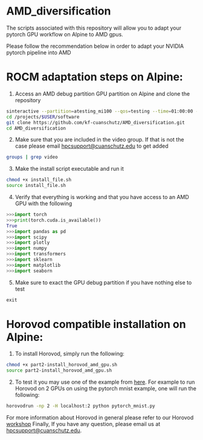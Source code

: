 # AMD_diversification
The scripts associated with this repository will allow you to adapt your pytorch GPU workflow on Alpine to AMD gpus.

Please follow the recommendation below in order to adapt your NVIDIA pytorch pipeline into AMD

ROCM adaptation steps on Alpine:
=========================================================

1) Access an AMD debug partition GPU partition on Alpine and clone the repository

```bash
sinteractive --partition=atesting_mi100 --qos=testing --time=01:00:00 --gres=gpu:1 --ntasks=6
cd /projects/$USER/software
git clone https://github.com/kf-cuanschutz/AMD_diversification.git
cd AMD_diversification
```

2) Make sure that you are included in  the video group. If that is not the case please email hpcsupport@cuanschutz.edu to get added

```bash
groups | grep video
```

3) Make the install script executable and run it

```bash
chmod +x install_file.sh
source install_file.sh
```

4) Verify that everything is working and that you have access to an AMD GPU with the following

```python
>>>import torch
>>>print(torch.cuda.is_available())
True
>>>import pandas as pd
>>>import scipy
>>>import plotly
>>>import numpy
>>>import transformers
>>>import sklearn
>>>import matplotlib
>>>import seaborn
```
5) Make sure to exact the GPU debug partition if you have nothing else to test
```python
exit
```

Horovod compatible installation on Alpine:
=========================================================

1) To install Horovod, simply run the following: 

```bash
chmod +x part2-install_horovod_amd_gpu.sh
source part2-install_horovod_amd_gpu.sh
```

2) To test it you may use one of the example from [here](https://github.com/horovod/horovod/tree/master/examples/pytorch). For example to run Horovod on 2 GPUs on using the pytorch mnist example, one will run the following:
```bash
horovodrun -np 2 -H localhost:2 python pytorch_mnist.py
```

For more information about Horovod in general please refer to our Horovod [workshop](https://github.com/kf-cuanschutz/CU-Anschutz-HPC-documentation/blob/main/Workshops/Introduction_to_Horovod_102423_part1_official_v2.pdf)
Finally, If you have any question, please email us at hpcsupport@cuanschutz.edu. 





